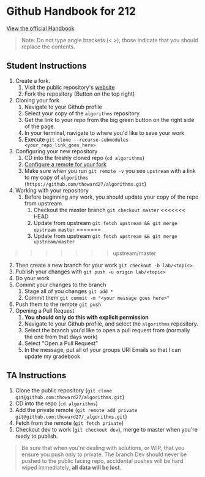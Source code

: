 # Github Handbook for 212

[View the official Handbook](https://guides.github.com/introduction/git-handbook/)

> Note: Do not type angle brackets (< >), those indicate that you should replace the contents.

## Student Instructions

1. Create a fork.
   1. Visit the public repository's [website](https://github.com/thoward27/algorithms)
   2. Fork the repository (Button on the top right)
2. Cloning your fork
   1. Navigate to your Github profile
   2. Select your copy of the `algorithms` repository
   3. Get the link to your repo from the big green button on the right side of the page.
   4. In your terminal, navigate to where you'd like to save your work
   5. Execute `git clone --recurse-submodules <your_repo_link_goes_here>`
3. Configuring your new repository
   1. CD into the freshly cloned repo (`cd algorithms`)
   2. [Configure a remote for your fork](https://help.github.com/en/articles/configuring-a-remote-for-a-fork)
   3. Make sure when you run `git remote -v` you see `upstream` with a link to my copy of `algorithms` (`https://github.com/thoward27/algorithms.git`)
4. Working with your repository
   1. Before beginning any work, you should update your copy of the repo from upstream.
      1. Checkout the master branch `git checkout master`
<<<<<<< HEAD
      2. Update from upstream `git fetch upstream && git merge upstream master`
=======
      2. Update from upstream `git fetch upstream && git merge upstream/master`
>>>>>>> upstream/master
   2. Then create a new branch for your work `git checkout -b lab/<topic>`
   3. Publish your changes with `git push -u origin lab/<topic>`
   4. Do your work
   5. Commit your changes to the branch
      1. Stage all of you changes `git add *`
      2. Commit them `git commit -m "<your message goes here>"`
   6. Push them to the remote `git push`
5. Opening a Pull Request
   1. **You should only do this with explicit permission**
   2. Navigate to your Github profile, and select the `algorithms` repository.
   3. Select the branch you'd like to open a pull request from (normally the one from that days work)
   4. Select "Open a Pull Request"
   5. In the message, put all of your groups URI Emails so that I can update my gradebook

## TA Instructions

1. Clone the public repository (`git clone git@github.com:thoward27/algorithms.git`)
2. CD into the repo (`cd algorithms`)
3. Add the private remote (`git remote add private git@github.com:thoward27/_algorithms.git`)
4. Fetch from the remote (`git fetch private`)
5. Checkout dev to work (`git checkout dev`), merge to master when you're ready to publish.

> Be sure that when you're dealing with solutions, or WIP, that you ensure you push only to private. The branch Dev should never be pushed to the public facing repo, accidental pushes will be hard wiped immediately, **all data will be lost**.
